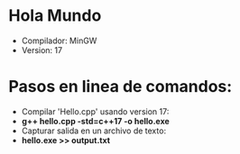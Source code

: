 # Hola Mundo
- Compilador: MinGW
- Version: 17

# Pasos en linea de comandos:

- Compilar 'Hello.cpp' usando version 17:
-  **g++ hello.cpp -std=c++17 -o hello.exe** 
- Capturar salida en un archivo de texto:
-  **hello.exe >> output.txt**
